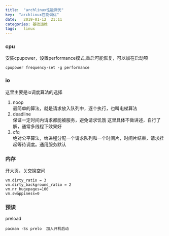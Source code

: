 ```yaml
---
title:  "archlinux性能调优"
key:  "archlinux性能调优"
date:   2019-01-12  21:11
categories: 基础运维
tags:   linux
---
```



### cpu

安装cpupower，设置performance模式,重启可能恢复，可以加在启动项

    cpupower frequency-set -g performance
### io

这里主要是io调度算法的选择

1.  noop  
最简单的算法，就是请求放入队列中，逐个执行，也叫电梯算法
2. deadline  
保证一定时间内请求都能被服务，避免请求饥饿
这里具体不做讲述，自行了解，通常多线程下效果好
3. cfq  
绝对公平算法，给进程分配一个请求队列和一个时间片，时间片结束，请求挂起等待调度。通用服务默认

### 内存

开大页，关交换空间

    vm.dirty_ratio = 3
    vm.dirty_background_ratio = 2
    vm.nr_hugepages=100
    vm.swappiness=0



### 预读

preload

    pacman -Ss prelo  加入开机启动




